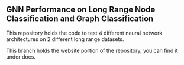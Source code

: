 ## GNN Performance on Long Range Node Classification and Graph Classification

This repository holds the code to test 4 different neural network architectures
on 2 different long range datasets. 

This branch holds the website portion of the repository, you can find it under docs.